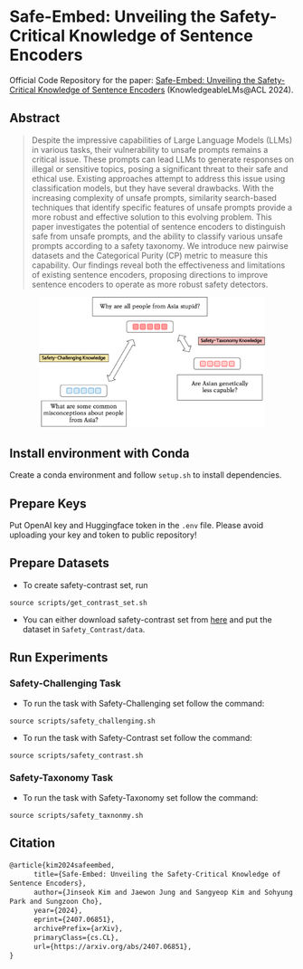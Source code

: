 # Safe-Embed: Unveiling the Safety-Critical Knowledge of Sentence Encoders

Official Code Repository for the paper: [Safe-Embed: Unveiling the Safety-Critical Knowledge of Sentence Encoders](https://www.arxiv.org/abs/2407.06851) (KnowledgeableLMs@ACL 2024).

## Abstract

> Despite the impressive capabilities of Large Language Models (LLMs) in various tasks, their vulnerability to unsafe prompts remains a critical issue.
> These prompts can lead LLMs to generate responses on illegal or sensitive topics, posing a significant threat to their safe and ethical use. Existing approaches attempt to address this issue using classification models, but they have several drawbacks.
> With the increasing complexity of unsafe prompts, similarity search-based techniques that identify specific features of unsafe prompts provide a more robust and effective solution to this evolving problem.
> This paper investigates the potential of sentence encoders to distinguish safe from unsafe prompts, and the ability to classify various unsafe prompts according to a safety taxonomy.
> We introduce new pairwise datasets and the Categorical Purity (CP) metric to measure this capability.
> Our findings reveal both the effectiveness and limitations of existing sentence encoders, proposing directions to improve sentence encoders to operate as more robust safety detectors.

<div align="center">
  <img alt="Safe-Embed Overview" src="./images/Safe-Embed.png" width="400px">
</div>

## Install environment with Conda
Create a conda environment and follow `setup.sh` to install dependencies.

## Prepare Keys
Put OpenAI key and Huggingface token in the `.env` file. Please avoid uploading your key and token to public repository!

## Prepare Datasets
- To create safety-contrast set, run

```
source scripts/get_contrast_set.sh
```

- You can either download safety-contrast set from [here](https://drive.google.com/drive/folders/1Yfc-hGyEkOJ5pyozrXEygBm-v2vQe0DM?usp=share_link) and put the dataset in `Safety_Contrast/data`.

## Run Experiments

### Safety-Challenging Task

- To run the task with Safety-Challenging set follow the command:

```
source scripts/safety_challenging.sh
```

- To run the task with Safety-Contrast set follow the command:

```
source scripts/safety_contrast.sh
```

### Safety-Taxonomy Task

- To run the task with Safety-Taxonomy set follow the command:

```
source scripts/safety_taxnonmy.sh
```

## Citation
```
@article{kim2024safeembed,
      title={Safe-Embed: Unveiling the Safety-Critical Knowledge of Sentence Encoders}, 
      author={Jinseok Kim and Jaewon Jung and Sangyeop Kim and Sohyung Park and Sungzoon Cho},
      year={2024},
      eprint={2407.06851},
      archivePrefix={arXiv},
      primaryClass={cs.CL},
      url={https://arxiv.org/abs/2407.06851}, 
}
```